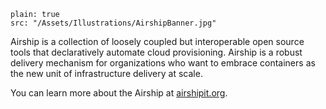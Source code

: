 ```image
plain: true
src: "/Assets/Illustrations/AirshipBanner.jpg"
```   

Airship is a collection of loosely coupled but interoperable open source tools that declaratively automate cloud provisioning. Airship is a robust delivery mechanism for organizations who want to embrace containers as the new unit of infrastructure delivery at scale.

You can learn more about the Airship at [airshipit.org](https://airshipit.org/).